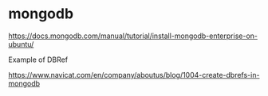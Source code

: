 # mongodb

https://docs.mongodb.com/manual/tutorial/install-mongodb-enterprise-on-ubuntu/


Example of DBRef

https://www.navicat.com/en/company/aboutus/blog/1004-create-dbrefs-in-mongodb

